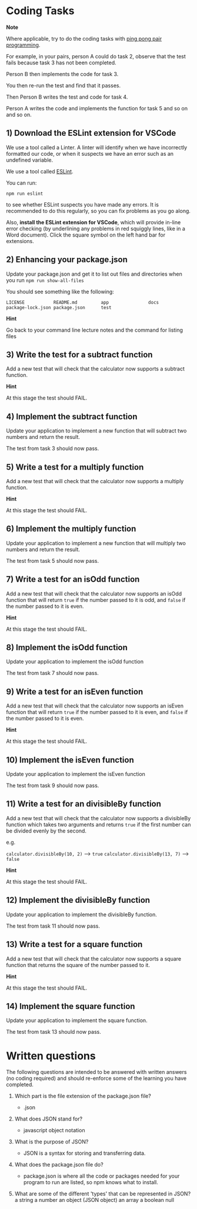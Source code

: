 # Coding Tasks

**Note**

Where applicable, try to do the coding tasks with [ping pong pair programming](http://wiki.c2.com/?PairProgrammingPingPongPattern).

For example, in your pairs, person A could do task 2, observe that the test fails because task 3 has not been completed.

Person B then implements the code for task 3.

You then re-run the test and find that it passes.

Then Person B writes the test and code for task 4.

Person A writes the code and implements the function for task 5 and so on and so on.

## 1) Download the ESLint extension for VSCode

We use a tool called a Linter. A linter will identify when we have incorrectly formatted our code, or when it suspects we have an error such as an undefined variable.

We use a tool called [ESLint](https://eslint.org/).

You can run:

    npm run eslint

to see whether ESLint suspects you have made any errors. It is recommended to do this regularly, so you can fix problems as you go along.

Also, **install the ESLint extension for VSCode**, which will provide in-line error checking (by underlining any problems in red squiggly lines, like in a Word document). Click the square symbol on the left hand bar for extensions.

## 2) Enhancing your package.json

Update your package.json and get it to list out files and directories when you run `npm run show-all-files`

You should see something like the following:

```
LICENSE           README.md         app               docs              package-lock.json package.json      test
```

**Hint**

Go back to your command line lecture notes and the command for listing files

## 3) Write the test for a subtract function

Add a new test that will check that the calculator now supports a subtract function.

**Hint**

At this stage the test should FAIL.

## 4) Implement the subtract function

Update your application to implement a new function that will subtract two numbers and return the result.

The test from task 3 should now pass.

## 5) Write a test for a multiply function

Add a new test that will check that the calculator now supports a multiply function.

**Hint**

At this stage the test should FAIL.

## 6) Implement the multiply function

Update your application to implement a new function that will multiply two numbers and return the result.

The test from task 5 should now pass.

## 7) Write a test for an isOdd function

Add a new test that will check that the calculator now supports an isOdd function that will return `true` if the number passed to it is odd, and `false` if the number passed to it is even.

**Hint**

At this stage the test should FAIL.

## 8) Implement the isOdd function

Update your application to implement the isOdd function

The test from task 7 should now pass.

## 9) Write a test for an isEven function

Add a new test that will check that the calculator now supports an isEven function that will return `true` if the number passed to it is even, and `false` if the number passed to it is even.

**Hint**

At this stage the test should FAIL.

## 10) Implement the isEven function

Update your application to implement the isEven function

The test from task 9 should now pass.

## 11) Write a test for an divisibleBy function

Add a new test that will check that the calculator now supports a divisibleBy function which takes two arguments and returns `true` if the first number can be divided evenly by the second.

e.g.

`calculator.divisibleBy(10, 2)` --> `true`
`calculator.divisibleBy(13, 7)` --> `false`

**Hint**

At this stage the test should FAIL.

## 12) Implement the divisibleBy function

Update your application to implement the divisibleBy function.

The test from task 11 should now pass.

## 13) Write a test for a square function

Add a new test that will check that the calculator now supports a square function that returns the square of the number passed to it.

**Hint**

At this stage the test should FAIL.

## 14) Implement the square function

Update your application to implement the square function.

The test from task 13 should now pass.

# Written questions

The following questions are intended to be answered with written answers (no coding required) and should re-enforce some of the learning you have completed.

1. Which part is the file extension of the package.json file?
    - .json

2. What does JSON stand for?
    - javascript object notation

3. What is the purpose of JSON?
    - JSON is a syntax for storing and transferring data.

4. What does the package.json file do?
    - package.json is where all the code or packages needed for your program to run are listed, so npm knows what to install.

5. What are some of the different 'types' that can be represented in JSON?
    a string
    a number
    an object (JSON object)
    an array
    a boolean
    null

